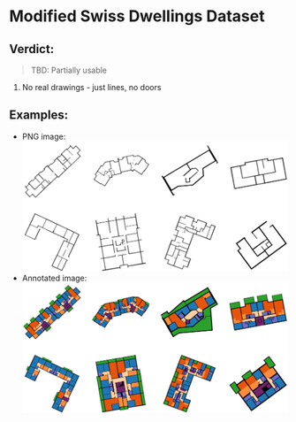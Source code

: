 # Modified Swiss Dwellings Dataset

## Verdict:
> TBD: Partially usable

1. No real drawings - just lines, no doors

## Examples:
* PNG image:
    ![Example PNG Image](download.png)
* Annotated image:
    ![Example Manually Annotated Image](download-1.png)